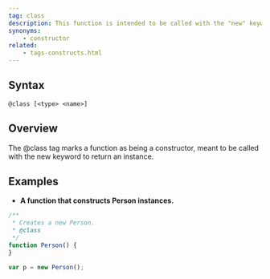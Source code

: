 ```yaml
---
tag: class
description: This function is intended to be called with the "new" keyword.
synonyms:
    - constructor
related:
    - tags-constructs.html
---
```


## Syntax

`@class [<type> <name>]`


## Overview

The @class tag marks a function as being a constructor, meant to be called with the new
keyword to return an instance.


## Examples

* **A function that constructs Person instances.**

```js
/**
 * Creates a new Person.
 * @class
 */
function Person() {
}

var p = new Person();
```

